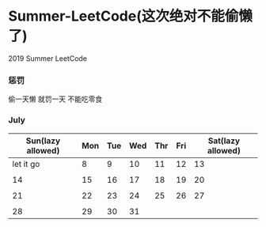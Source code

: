 # Summer-LeetCode(这次绝对不能偷懒了)
2019 Summer LeetCode

### 惩罚
偷一天懒
就罚一天
不能吃零食

### July

| Sun(lazy allowed) | Mon | Tue | Wed | Thr | Fri | Sat(lazy allowed) |
| ----------------- | --- | --- | --- | --- | --- | ----------------- |
|     let it go     |  8  |  9  |  10 |  11 |  12 |        13         |
|                   |     |     |     |     |     |                   |
|         14        |  15 |  16 |  17 |  18 |  19 |        20         |
|                   |     |     |     |     |     |                   |
|         21        |  22 |  23 |  24 |  25 |  26 |        27         |
|                   |     |     |     |     |     |                   |
|         28        |  29 |  30 |  31 |     |     |                   |
